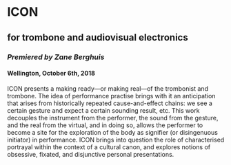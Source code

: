# ICON
## for trombone and audiovisual electronics

### _Premiered by Zane Berghuis_

#### Wellington, October 6th, 2018

ICON presents a making ready––or making real––of the trombonist and trombone. The idea of performance practise brings with it an anticipation that arises from historically repeated cause-and-effect chains: we see a certain gesture and expect a certain sounding result, etc. This work decouples the instrument from the performer, the sound from the gesture, and the real from the virtual, and in doing so, allows the performer to become a site for the exploration of the body as signifier (or disingenuous initiator) in performance. ICON brings into question the role of characterised portrayal within the context of a cultural canon, and explores notions of obsessive, fixated, and disjunctive personal presentations.